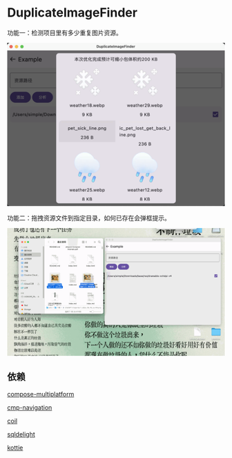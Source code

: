 # DuplicateImageFinder

功能一：检测项目里有多少重复图片资源。

![](files/preview.png)

功能二：拖拽资源文件到指定目录，如何已存在会弹框提示。

![](files/new_file.gif)

## 依赖

[compose-multiplatform](https://github.com/JetBrains/compose-multiplatform)

[cmp-navigation](https://www.jetbrains.com/help/kotlin-multiplatform-dev/compose-navigation.html)

[coil](https://github.com/coil-kt/coil)

[sqldelight](https://github.com/sqldelight/sqldelight)

[kottie](https://github.com/ismai117/kottie)
